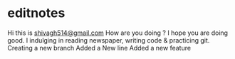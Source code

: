 # editnotes
Hi this is shivagh514@gmail.com
How are you doing ?
I hope you are doing good.
I indulging in reading newspaper, writing code & practicing git.
Creating a new branch
Added a New line
Added a new feature

